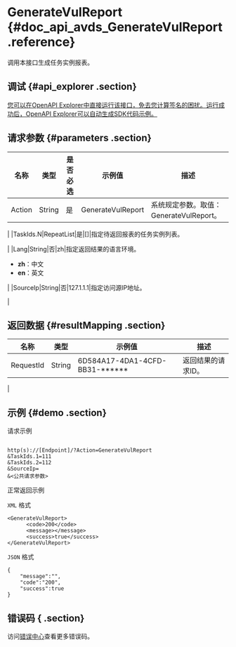 # GenerateVulReport {#doc_api_avds_GenerateVulReport .reference}

调用本接口生成任务实例报表。

## 调试 {#api_explorer .section}

[您可以在OpenAPI Explorer中直接运行该接口，免去您计算签名的困扰。运行成功后，OpenAPI Explorer可以自动生成SDK代码示例。](https://api.aliyun.com/#product=avds&api=GenerateVulReport&type=RPC&version=2017-11-29)

## 请求参数 {#parameters .section}

|名称|类型|是否必选|示例值|描述|
|--|--|----|---|--|
|Action|String|是|GenerateVulReport|系统规定参数。取值：GenerateVulReport。

 |
|TaskIds.N|RepeatList|是|\[\]|指定待返回报表的任务实例列表。

 |
|Lang|String|否|zh|指定返回结果的语言环境。

 -   **zh**：中文
-   **en**：英文

 |
|SourceIp|String|否|127.1.1.1|指定访问源IP地址。

 |

## 返回数据 {#resultMapping .section}

|名称|类型|示例值|描述|
|--|--|---|--|
|RequestId|String|6D584A17-4DA1-4CFD-BB31-\*\*\*\*\*\*|返回结果的请求ID。

 |

## 示例 {#demo .section}

请求示例

``` {#request_demo}

http(s)://[Endpoint]/?Action=GenerateVulReport
&TaskIds.1=111
&TaskIds.2=112
&SourceIp=
&<公共请求参数>

```

正常返回示例

`XML` 格式

``` {#xml_return_success_demo}
<GenerateVulReport>
      <code>200</code>
      <message></message>
      <success>true</success>
</GenerateVulReport>
```

`JSON` 格式

``` {#json_return_success_demo}
{
	"message":"",
	"code":"200",
	"success":true
}
```

## 错误码 { .section}

访问[错误中心](https://error-center.alibabacloud.com/status/product/avds)查看更多错误码。

